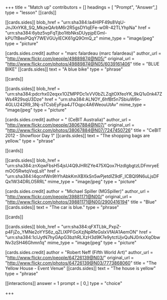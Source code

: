 +++
title = "Match up"
contributors = []
headings = [ "Prompt", "Answer",]
type = "lesson"
[[cards]]

[[cards.sides]]
blob_href = "urn:sha384:la4HIPF49s8VqU-JnJXnYK8_SQ_MkzeQArbM6r2R5gsDYIqEFe-w0R-42TLYhpNa"
href = "urn:sha384:6ybz5vpFqTjbo1itbNksDUypjpEGml-kPUTtBexPQqY7WEVGUyIECK61gQ9OmQ_z"
mime_type = "image/jpeg"
type = "picture"

[cards.sides.credit]
author = "marc falardeau (marc falardeau)"
author_url = "http://www.flickr.com/people/49889874@N05/"
original_url = "http://www.flickr.com/photos/49889874@N05/6039161406"
title = "BLUE BIKE"
[[cards.sides]]
text = "A blue bike"
type = "phrase"

[[cards]]

[[cards.sides]]
blob_href = "urn:sha384:pdcrhx02eqxx1OZMPPDc1xVV0bZLZqjtOXfeoYK_9kQ1u0nk47ZWs4R29sqU3Dze"
href = "urn:sha384:ALNOY_6hfBt5n7SbiuW6n-4GLU242R9_3Nj-sTCsbEyFpa4JTOqpc4A6WeouUtAv"
mime_type = "image/jpeg"
type = "picture"

[cards.sides.credit]
author = " (CeBIT Australia)"
author_url = "http://www.flickr.com/people/38067884@N07/"
original_url = "http://www.flickr.com/photos/38067884@N07/7247450726"
title = "CeBIT 2012 - Showfloor Day 1"
[[cards.sides]]
text = "The shopping bags are yellow."
type = "phrase"

[[cards]]

[[cards.sides]]
blob_href = "urn:sha384:znXqwFbsH54jsU4Q9JHRlZYe475XQox7HzdIgbgtzLDFmryeEmOO5RwtqVxqLslt"
href = "urn:sha384:I4qcnfWn9hYhAbkKmXBXkSn5wPjetdIZ9dF_ICBQl9N6uLjsDFQx1W34DRLO5RRL"
mime_type = "image/jpeg"
type = "picture"

[cards.sides.credit]
author = "Michael Spiller (MGSpiller)"
author_url = "http://www.flickr.com/people/39881171@N00/"
original_url = "http://www.flickr.com/photos/39881171@N00/2900416194"
title = "Blue"
[[cards.sides]]
text = "The car is blue."
type = "phrase"

[[cards]]

[[cards.sides]]
blob_href = "urn:sha384:qFXTLbk_PxpZ-p4FjZo_YMNe2oYYS6z_qZLIXPFGoXzjNpRfeGsIxVfAIA1AemON"
href = "urn:sha384:1cIJytN7hyGApG3bzhRLXzH3d9K7e9ytctUjvQuNJ0rkxXqObwNv3zSH46Ghmn1q"
mime_type = "image/jpeg"
type = "picture"

[cards.sides.credit]
author = "Robert Neff (Fifth World Art)"
author_url = "http://www.flickr.com/people/64726139@N03/"
original_url = "http://www.flickr.com/photos/64726139@N03/7773868060"
title = "The Yellow House - Event Venue"
[[cards.sides]]
text = "The house is yellow"
type = "phrase"

[[interactions]]
answer = 1
prompt = [ 0,]
type = "choice"

+++
